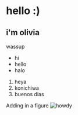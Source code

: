 # hello :) 

## i'm olivia

wassup

* hi
* hello
* halo 

1. heya
2. konichiwa
3. buenos dias

Adding in a figure
![howdy](https://uiuc-ischool-dataviz.github.io/spring2019online/week04/data/littleCorgiInHat.png)
